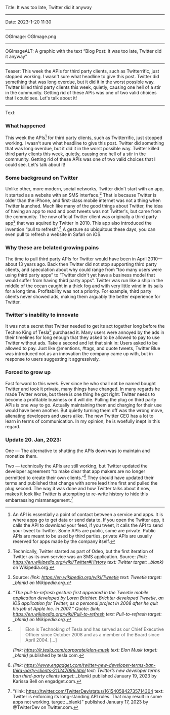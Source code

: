Title: It was too late, Twitter did it anyway

----

Date: 2023-1-20 11:30

----

OGImage: OGImage.png

----

OGImageALT: A graphic with the text “Blog Post: It was too late, Twitter did it anyway”

----

Teaser:
This week the APIs for third party clients, such as Twitterrific, just stopped working. I wasn't sure what headline to give this post. Twitter did something that was long overdue, but it did it in the worst possible way. Twitter killed third party clients this week, quietly, causing one hell of a stir in the community. Getting rid of these APIs was one of two valid choices that I could see. Let's talk about it!

----

Text:
### What happened
This week the APIs[^api] for third party clients, such as Twitterrific, just stopped working. I wasn't sure what headline to give this post. Twitter did something that was long overdue, but it did it in the worst possible way. Twitter killed third party clients this week, quietly, causing one hell of a stir in the community. Getting rid of these APIs was one of two valid choices that I could see. Let's talk about it!

[^api]: An API is essentially a point of contact between a service and apps. It is where apps go to get data or send data to. If you open the Twitter app, it calls the API to download your feed, if you tweet, it calls the API to send your tweet to Twitter. Some APIs are public, some are private. Public APIs are meant to be used by third parties, private APIs are usually reserved for apps made by the company itself.

### Some background on Twitter
Unlike other, more modern, social networks, Twitter didn't start with an app, it started as a website with an SMS interface.[^odeo] That is because Twitter is older than the iPhone, and first-class mobile internet was not a thing when Twitter launched. Much like many of the good things about Twitter, the idea of having an app to read and post tweets was not Twitter's, but came from the community. The now official Twitter client was originally a third party app[^tweetie] that was aquired by Twitter in 2010. This app also introduced the invention “pull to refresh”.[^pulltorefresh] A gesture so ubiquitous these days, you can even pull to refresh a website in Safari on iOS.

[^odeo]: Technically, Twitter started as part of Odeo, but the first iteration of Twitter as its own service was an SMS application. Source: <cite>(link: https://en.wikipedia.org/wiki/Twitter#History text: Twitter target: _blank)</cite> on Wikipedia.org.

[^tweetie]: Source: <cite>(link: https://en.wikipedia.org/wiki/Tweetie text: Tweetie target: _blank) on Wikipedia.org.

[^pulltorefresh]: <cite><q cite="https://en.wikipedia.org/wiki/Pull-to-refresh">The pull-to-refresh gesture first appeared in the Tweetie mobile application developed by Loren Brichter. Brichter developed Tweetie, an iOS application for Twitter, as a personal project in 2008 after he quit his job at Apple Inc. in 2007.</q> Quote: (link: https://en.wikipedia.org/wiki/Pull-to-refresh text: Pull-to-refresh target: _blank) on Wikipedia.org.

### Why these are belated growing pains
The time to pull third party APIs for Twitter would have been in April 2010—about 13 years ago. Back then Twitter did not stop supporting third party clients, and speculation about why could range from “too many users were using third party apps” to ”Twitter didn't yet have a business model that would suffer from having third party apps”. Twitter was run like a ship in the middle of the ocean caught in a thick fog and with very little wind in its sails for a long time. Profitability was not a priority. For example, third party clients never showed ads, making them arguably the better experience for Twitter.

### Twitter's inability to innovate
It was not a secret that Twitter needed to get its act together long before the Techno King of Tesla[^technoking] purchased it. Many users were annoyed by the ads in their timelines for long enough that they asked to be allowed to pay to use Twitter without ads. Take a second and let that sink in: Users asked to be allowed to pay. Just like @mentions, #tags, and quote tweets, Twitter Blue was introduced not as an innovation the company came up with, but in response to users suggesting it aggressively.

[^technoking]:
    > Elon is Technoking of Tesla and has served as our Chief Executive Officer since October 2008 and as a member of the Board since April 2004. […]
    
    <cite>(link: https://ir.tesla.com/corporate/elon-musk text: Elon Musk target: _blank)</cite> published by tesla.com.

### Forced to grow up
Fast forward to this week. Ever since he who shall not be named bought Twitter and took it private, many things have changed. In many regards he made Twitter worse, but there is one thing he got right: Twitter needs to become a profitable business or it will die. Pulling the plug on third party APIs is one way to go. Actually maintaining them and charging for their use would have been another. But quietly turning them off was the wrong move, alienating developers and users alike. The new Twitter CEO has a lot to learn in terms of communication. In my opinion, he is woefully inept in this regard.

### Update 20. Jan, 2023:
One — The alternative to shutting the APIs down was to maintain and monetize them.

Two — technically the APIs are still working, but Twitter updated the developer agreement <q>to make clear that app makers are no longer permitted to create their own clients.</q>[^engadget] They should have updated their terms and published that change with some lead time first and pulled the plug second. The way it was done and how Twitter talks about it now, makes it look like Twitter is attempting to re-write history to hide this embarrassing mismanagement.[^tweet]

[^engadget]: <cite>(link: https://www.engadget.com/twitter-new-developer-terms-ban-third-party-clients-211247096.html text: Twitter’s new developer terms ban third-party clients target: _blank)</cite> published January 19, 2023 by Karissa Bell on engadget.com.

[^tweet]: <q cite="https://twitter.com/TwitterDev/status/1615405842735714304">(link: https://twitter.com/TwitterDev/status/1615405842735714304 text: Twitter is enforcing its long-standing API rules. That may result in some apps not working. target: _blank)</q> published January 17, 2023 by @TwitterDev on Twitter.com.